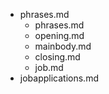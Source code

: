 - phrases.md
  - phrases.md
  - opening.md
  - mainbody.md
  - closing.md
  - job.md
- jobapplications.md
